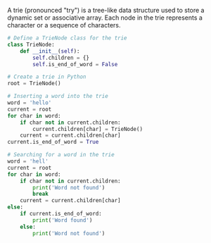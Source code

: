 A trie (pronounced "try") is a tree-like data structure used to store a dynamic set or associative array. Each node in the trie represents a character or a sequence of characters.

```python
# Define a TrieNode class for the trie
class TrieNode:
    def __init__(self):
        self.children = {}
        self.is_end_of_word = False

# Create a trie in Python
root = TrieNode()

# Inserting a word into the trie
word = 'hello'
current = root
for char in word:
    if char not in current.children:
        current.children[char] = TrieNode()
    current = current.children[char]
current.is_end_of_word = True

# Searching for a word in the trie
word = 'hell'
current = root
for char in word:
    if char not in current.children:
        print('Word not found')
        break
    current = current.children[char]
else:
    if current.is_end_of_word:
        print('Word found')
    else:
        print('Word not found')
```